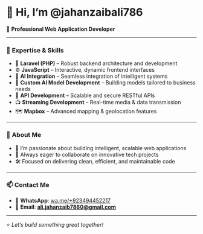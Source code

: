 # 👋 Hi, I’m **@jahanzaibali786**

💼 **Professional Web Application Developer**

******************************************

### 🚀 **Expertise & Skills**

- 🧩 **Laravel (PHP)** – Robust backend architecture and development  
- ⚙️ **JavaScript** – Interactive, dynamic frontend interfaces  
- 🤖 **AI Integration** – Seamless integration of intelligent systems  
- 🧠 **Custom AI Model Development** – Building models tailored to business needs  
- 🔌 **API Development** – Scalable and secure RESTful APIs  
- 📺 **Streaming Development** – Real-time media & data transmission  
- 🗺️ **Mapbox** – Advanced mapping & geolocation features

******************************************

### 🌱 **About Me**

- 👀 I’m passionate about building intelligent, scalable web applications  
- 💬 Always eager to collaborate on innovative tech projects  
- 🛠️ Focused on delivering clean, efficient, and maintainable code  
******************************************

### 📫 **Contact Me**

- 📱 **WhatsApp**: [wa.me/+923494452217](https://wa.me/923494452217)  
- 📧 **Email**: **ali.jahanzaib7860@gmail.com**
******************************************
⭐ *Let’s build something great together!*
